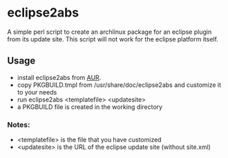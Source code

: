 eclipse2abs
===========

A simple perl script to create an archlinux package for an eclipse plugin from its update site.
This script will not work for the eclipse platform itself.

Usage
-----
- install eclipse2abs from [AUR](http://aur.archlinux.org/).
- copy PKGBUILD.tmpl from /usr/share/doc/eclipse2abs and customize it to your needs
- run eclipse2abs \<templatefile\> \<updatesite\>
- a PKGBUILD file is created in the working directory

### Notes:
- \<templatefile\> is the file that you have customized
- \<updatesite\> is the URL of the eclipse update site (without site.xml)

